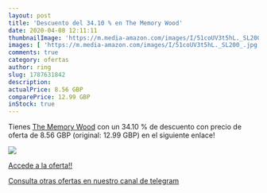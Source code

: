 ```yaml
---
layout: post
title: 'Descuento del 34.10 % en The Memory Wood'
date: 2020-04-08 12:11:11
thumbnailImage: 'https://m.media-amazon.com/images/I/51coUV3t5hL._SL200_.jpg'
images: [ 'https://m.media-amazon.com/images/I/51coUV3t5hL._SL200_.jpg' ]
comments: true
category: ofertas
author: ring
slug: 1787631842
description:
actualPrice: 8.56 GBP
comparePrice: 12.99 GBP
inStock: true
---
```


Tienes [The Memory Wood](https://www.amazon.com/dp/1787631842/?tag=redken08-20) con un 34.10 % de descuento con precio de oferta de 8.56 GBP (original: 12.99 GBP) en el siguiente enlace!

[![](https://m.media-amazon.com/images/I/51coUV3t5hL._SL200_.jpg)](https://www.amazon.com/dp/1787631842/?tag=redken08-20)

[Accede a la oferta!!](https://www.amazon.com/dp/1787631842/?tag=redken08-20)

[Consulta otras ofertas en nuestro canal de telegram](https://t.me/s/ofertas25)
